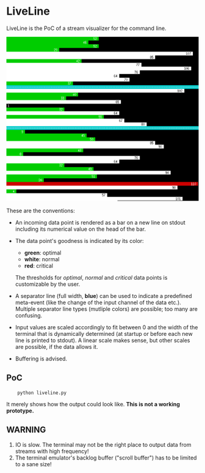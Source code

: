 # LiveLine

LiveLine is the PoC of a stream visualizer for the command line.

![LiveLine](res/screenshot.png)

These are the conventions:

- An incoming data point is rendered as a bar on a new line on stdout
  including its numerical value on the head of the bar.
- The data point's goodness is indicated by its color:
  + **green**: optimal
  + **white**: normal
  + **red**: critical

  The thresholds for *optimal*, *normal* and *critical* data points is
  customizable by the user.
- A separator line (full width, **blue**) can be used to indicate a
  predefined meta-event (like the change of the input channel of the data
  etc.). Multiple separator line types (mutliple colors) are possible; too
  many are confusing.
- Input values are scaled accordingly to fit between 0 and the width of the
  terminal that is dynamically determined (at startup or before each new
  line is printed to stdout). A linear scale makes sense, but other scales
  are possible, if the data allows it.
- Buffering is advised.

## PoC

        python liveline.py

It merely shows how the output could look like. **This is not a working
prototype.**

## WARNING

1. IO is slow. The terminal may not be the right place to output data from
   streams with high frequency!
2. The terminal emulator's backlog buffer ("scroll buffer") has to be
   limited to a sane size!

